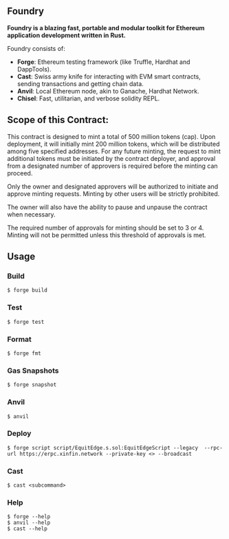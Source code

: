 ## Foundry

**Foundry is a blazing fast, portable and modular toolkit for Ethereum application development written in Rust.**

Foundry consists of:

-   **Forge**: Ethereum testing framework (like Truffle, Hardhat and DappTools).
-   **Cast**: Swiss army knife for interacting with EVM smart contracts, sending transactions and getting chain data.
-   **Anvil**: Local Ethereum node, akin to Ganache, Hardhat Network.
-   **Chisel**: Fast, utilitarian, and verbose solidity REPL.

## Scope of this Contract:
This contract is designed to mint a total of 500 million tokens (cap). Upon deployment, it will initially mint 200 million tokens, which will be distributed among five specified addresses. For any future minting, the request to mint additional tokens must be initiated by the contract deployer, and approval from a designated number of approvers is required before the minting can proceed.

Only the owner and designated approvers will be authorized to initiate and approve minting requests. Minting by other users will be strictly prohibited.

The owner will also have the ability to pause and unpause the contract when necessary.

The required number of approvals for minting should be set to 3 or 4. Minting will not be permitted unless this threshold of approvals is met.



## Usage

### Build

```shell
$ forge build
```

### Test

```shell
$ forge test
```

### Format

```shell
$ forge fmt
```

### Gas Snapshots

```shell
$ forge snapshot
```

### Anvil

```shell
$ anvil
```

### Deploy

```shell
$ forge script script/EquitEdge.s.sol:EquitEdgeScript --legacy  --rpc-url https://erpc.xinfin.network --private-key <> --broadcast

```

### Cast

```shell
$ cast <subcommand>
```

### Help

```shell
$ forge --help
$ anvil --help
$ cast --help
```

